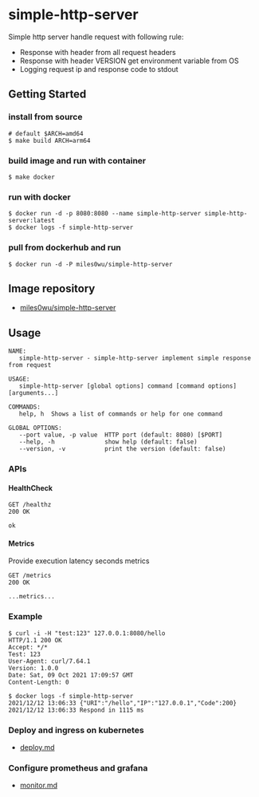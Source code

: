 # simple-http-server
Simple http server handle request with following rule:
* Response with header from all request headers
* Response with header VERSION get environment variable from OS
* Logging request ip and response code to stdout

## Getting Started
### install from source
```
# default $ARCH=amd64
$ make build ARCH=arm64
```

### build image and run with container
```
$ make docker
```

### run with docker
```
$ docker run -d -p 8080:8080 --name simple-http-server simple-http-server:latest
$ docker logs -f simple-http-server
```

### pull from dockerhub and run
```
$ docker run -d -P miles0wu/simple-http-server
```

## Image repository
* [miles0wu/simple-http-server](https://hub.docker.com/r/miles0wu/simple-http-server)

## Usage
```
NAME:
   simple-http-server - simple-http-server implement simple response from request

USAGE:
   simple-http-server [global options] command [command options] [arguments...]

COMMANDS:
   help, h  Shows a list of commands or help for one command

GLOBAL OPTIONS:
   --port value, -p value  HTTP port (default: 8080) [$PORT]
   --help, -h              show help (default: false)
   --version, -v           print the version (default: false)
```

### APIs
#### HealthCheck
```
GET /healthz
200 OK

ok
```

#### Metrics
Provide execution latency seconds metrics
```
GET /metrics
200 OK

...metrics...
```

### Example
```
$ curl -i -H "test:123" 127.0.0.1:8080/hello
HTTP/1.1 200 OK
Accept: */*
Test: 123
User-Agent: curl/7.64.1
Version: 1.0.0
Date: Sat, 09 Oct 2021 17:09:57 GMT
Content-Length: 0

$ docker logs -f simple-http-server
2021/12/12 13:06:33 {"URI":"/hello","IP":"127.0.0.1","Code":200}
2021/12/12 13:06:33 Respond in 1115 ms
```

### Deploy and ingress on kubernetes
* [deploy.md](k8s-yaml/ingress/README.md)

### Configure prometheus and grafana
* [monitor.md](k8s-yaml/monitor/README.md)